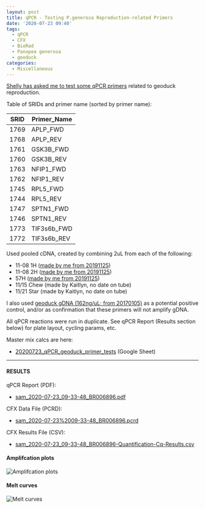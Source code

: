```yaml
---
layout: post
title: qPCR - Testing P.generosa Reproduction-related Primers
date: '2020-07-23 09:40'
tags:
  - qPCR
  - CFX
  - BioRad
  - Panopea generosa
  - geoduck
categories:
  - Miscellaneous
---
```

[Shelly has asked me to test some qPCR primers](https://github.com/RobertsLab/resources/issues/864) related to geoduck reproduction.


Table of SRIDs and primer name (sorted by primer name):

| SRID | Primer_Name |
|------|-------------|
| 1769 | APLP_FWD    |
| 1768 | APLP_REV    |
| 1761 | GSK3B_FWD   |
| 1760 | GSK3B_REV   |
| 1763 | NFIP1_FWD   |
| 1762 | NFIP1_REV   |
| 1745 | RPL5_FWD    |
| 1744 | RPL5_REV    |
| 1747 | SPTN1_FWD   |
| 1746 | SPTN1_REV   |
| 1773 | TIF3s6b_FWD |
| 1772 | TIF3s6b_REV |

Used pooled cDNA, created by combining 2uL from each of the following:

- 11-08 1H ([made by me from 20191125](https://robertslab.github.io/sams-notebook/2019/11/26/Reverse-Transcription-P.generosa-DNased-Hemolypmh-and-Hemocyte-RNA-from-20191125.html))
- 11-08 2H ([made by me from 20191125](https://robertslab.github.io/sams-notebook/2019/11/26/Reverse-Transcription-P.generosa-DNased-Hemolypmh-and-Hemocyte-RNA-from-20191125.html))
- 57H ([made by me from 20191125](https://robertslab.github.io/sams-notebook/2019/11/26/Reverse-Transcription-P.generosa-DNased-Hemolypmh-and-Hemocyte-RNA-from-20191125.html))
- 11/15 Chew (made by Kaitlyn, no date on tube)
- 11/21 Star (made by Kaitlyn, no date on tube)

I also used [geoduck gDNA (162ng/uL; from 20170105)](https://robertslab.github.io/sams-notebook/2017/01/05/dna-isolation-geoduck-gdna-for-illumina-initiated-sequencing-project.html) as a potential positive control, and/or as confirmation that these primers will not amplify gDNA.

All qPCR reactions were run in duplicate. See qPCR Report (Results section below) for plate layout, cycling params, etc.


Master mix calcs are here:

- [20200723_qPCR_geoduck_primer_tests](https://docs.google.com/spreadsheets/d/1DiZT-APed-cS99TYjaNbN5sc1bbdyokUit8zfvUuqjs/edit?usp=sharing) (Google Sheet)


---

#### RESULTS

qPCR Report (PDF):

- [sam_2020-07-23_09-33-48_BR006896.pdf](https://owl.fish.washington.edu/Athaliana/qPCR_data/qPCR_reports/sam_2020-07-23_09-33-48_BR006896.pdf)

CFX Data File (PCRD):

- [sam_2020-07-23%2009-33-48_BR006896.pcrd](https://owl.fish.washington.edu/Athaliana/qPCR_data/sam_2020-07-23%2009-33-48_BR006896.pcrd)


CFX Results File (CSV):

- [sam_2020-07-23_09-33-48_BR006896-Quantification-Cq-Results.csv](https://owl.fish.washington.edu/Athaliana/qPCR_data/sam_2020-07-23_09-33-48_BR006896-Quantification-Cq-Results.csv)


#### Amplifcation plots

![Amplifcation plots](https://owl.fish.washington.edu/Athaliana/qPCR_data/sam_2020-07-23%2009-33-48_amp_plots.png)

#### Melt curves
![Melt curves](https://owl.fish.washington.edu/Athaliana/qPCR_data/sam_2020-07-23%2009-33-48_melt_plots.png)
